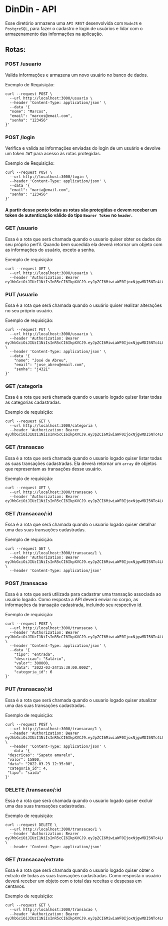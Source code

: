 # DinDin - API

Esse diretório armazena uma `API REST` desenvolvida com `NodeJS` e `PostgreSQL`, para fazer o cadastro e login de usuários e lidar com o armazenamento das informações na aplicação.

## Rotas:

### POST /usuario
Valida informações e armazena um novo usuário no banco de dados.

Exemplo de Requisição:

```
curl --request POST \
  --url http://localhost:3000/usuario \
  --header 'Content-Type: application/json' \
  --data '{
  "nome": "Marcos",
  "email": "marcos@email.com",
  "senha": "123456"
}'
```

### POST /login
Verifica e valida as informações enviadas do login de um usuário e devolve um token `JWT` para acesso às rotas protegidas.

Exemplo de Requisição:

```
curl --request POST \
  --url http://localhost:3000/login \
  --header 'Content-Type: application/json' \
  --data '{
  "email": "maria@email.com",
  "senha": "123456"
}'
```

#### A partir desse ponto todas as rotas são protegidas e devem receber um token de autenticação válido do tipo `Bearer Token` no `header`.

### GET /usuario
Essa é a rota que será chamada quando o usuario quiser obter os dados do seu próprio perfil. Quando bem sucedida ela deverá retornar um objeto com as informações do usuário, exceto a senha.

Exemplo de requisição:
```
curl --request GET \
  --url http://localhost:3000/usuario \
  --header 'Authorization: Bearer eyJhbGciOiJIUzI1NiIsInR5cCI6IkpXVCJ9.eyJpZCI6MiwiaWF0IjoxNjgwMDI5NTc4LCJleHAiOjE2ODAwMzMxNzh9.PK02BnUg_0dbxGCsRNKqkLdEtkZemHuDJI3NyVdmmUA'
```

### PUT /usuario
Essa é a rota que será chamada quando o usuário quiser realizar alterações no seu próprio usuário.

Exemplo de requisição:
```
curl --request PUT \
  --url http://localhost:3000/usuario \
  --header 'Authorization: Bearer eyJhbGciOiJIUzI1NiIsInR5cCI6IkpXVCJ9.eyJpZCI6MiwiaWF0IjoxNjgwMDI5NTc4LCJleHAiOjE2ODAwMzMxNzh9.PK02BnUg_0dbxGCsRNKqkLdEtkZemHuDJI3NyVdmmUA' \
  --header 'Content-Type: application/json' \
  --data '{
    "nome": "José de Abreu",
    "email": "jose_abreu@email.com",
    "senha": "j4321"
}'
```

### GET /categoria

Essa é a rota que será chamada quando o usuario logado quiser listar todas as categorias cadastradas.

Exemplo de requisição:
```
curl --request GET \
  --url http://localhost:3000/categoria \
  --header 'Authorization: Bearer eyJhbGciOiJIUzI1NiIsInR5cCI6IkpXVCJ9.eyJpZCI6MiwiaWF0IjoxNjgwMDI5NTc4LCJleHAiOjE2ODAwMzMxNzh9.PK02BnUg_0dbxGCsRNKqkLdEtkZemHuDJI3NyVdmmUA'
```

### GET /transacao
Essa é a rota que será chamada quando o usuario logado quiser listar todas as suas transações cadastradas. Ela deverá retornar um `array` de objetos que representam as transações desse usuário.

Exemplo de requisição:
```
curl --request GET \
  --url http://localhost:3000/transacao \
  --header 'Authorization: Bearer eyJhbGciOiJIUzI1NiIsInR5cCI6IkpXVCJ9.eyJpZCI6MiwiaWF0IjoxNjgwMDI5NTc4LCJleHAiOjE2ODAwMzMxNzh9.PK02BnUg_0dbxGCsRNKqkLdEtkZemHuDJI3NyVdmmUA'
```

### GET /transacao/:id
Essa é a rota que será chamada quando o usuario logado quiser detalhar uma das suas transações cadastradas.

Exemplo de requisição:
```
curl --request GET \
  --url http://localhost:3000/transacao/1 \
  --header 'Authorization: Bearer eyJhbGciOiJIUzI1NiIsInR5cCI6IkpXVCJ9.eyJpZCI6MiwiaWF0IjoxNjgwMDI5NTc4LCJleHAiOjE2ODAwMzMxNzh9.PK02BnUg_0dbxGCsRNKqkLdEtkZemHuDJI3NyVdmmUA' \
  --header 'Content-Type: application/json'
```
### POST /transacao
Essa é a rota que será utilizada para cadastrar uma transação associada ao usuário logado. Como resposta a API deverá enviar no corpo, as informações da transação cadastrada, incluindo seu respectivo id.

Exemplo de requisição:
```
curl --request POST \
  --url http://localhost:3000/transacao \
  --header 'Authorization: Bearer eyJhbGciOiJIUzI1NiIsInR5cCI6IkpXVCJ9.eyJpZCI6MiwiaWF0IjoxNjgwMDI5NTc4LCJleHAiOjE2ODAwMzMxNzh9.PK02BnUg_0dbxGCsRNKqkLdEtkZemHuDJI3NyVdmmUA' \
  --header 'Content-Type: application/json' \
  --data '{
    "tipo": "entrada",
    "descricao": "Salário",
    "valor": 300000,
    "data": "2022-03-24T15:30:00.000Z",
    "categoria_id": 6
}'
```

### PUT /transacao/:id
Essa é a rota que será chamada quando o usuario logado quiser atualizar uma das suas transações cadastradas.

Exemplo de requisição:
```
curl --request POST \
  --url http://localhost:3000/transacao/1 \
  --header 'Authorization: Bearer eyJhbGciOiJIUzI1NiIsInR5cCI6IkpXVCJ9.eyJpZCI6MiwiaWF0IjoxNjgwMDI5NTc4LCJleHAiOjE2ODAwMzMxNzh9.PK02BnUg_0dbxGCsRNKqkLdEtkZemHuDJI3NyVdmmUA' \
  --header 'Content-Type: application/json' \
  --data '{
 "descricao": "Sapato amarelo",
 "valor": 15800,
 "data": "2022-03-23 12:35:00",
 "categoria_id": 4,
 "tipo": "saida"
}'
```
### DELETE /transacao/:id
Essa é a rota que será chamada quando o usuario logado quiser excluir uma das suas transações cadastradas.

Exemplo de requisição:
```
curl --request DELETE \
  --url http://localhost:3000/transacao/1 \
  --header 'Authorization: Bearer eyJhbGciOiJIUzI1NiIsInR5cCI6IkpXVCJ9.eyJpZCI6MiwiaWF0IjoxNjgwMDI5NTc4LCJleHAiOjE2ODAwMzMxNzh9.PK02BnUg_0dbxGCsRNKqkLdEtkZemHuDJI3NyVdmmUA' \
  --header 'Content-Type: application/json'
```
### GET /transacao/extrato
Essa é a rota que será chamada quando o usuario logado quiser obter o extrato de todas as suas transações cadastradas. Como resposta o usuário deverá receber um objeto com o total das receitas e despesas em centavos.

Exemplo de requisição:
```
curl --request GET \
  --url http://localhost:3000/transacao \
  --header 'Authorization: Bearer eyJhbGciOiJIUzI1NiIsInR5cCI6IkpXVCJ9.eyJpZCI6MiwiaWF0IjoxNjgwMDI5NTc4LCJleHAiOjE2ODAwMzMxNzh9.PK02BnUg_0dbxGCsRNKqkLdEtkZemHuDJI3NyVdmmUA'
```











